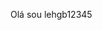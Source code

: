 Olá sou lehgb12345

<!--
**lehgb12345/lehgb12345** is a ✨ _special_ ✨ repository because its `README.md` (this file) appears on your GitHub profile.

Here are some ideas to get you started:

-  I’m currently studying alura
- 🌱 I’m currently learning design
- 👯 I try to colaborate with my ideas
- 🤔 I'm looking for professional help
- 💬 ask me about hobbies
- 📫 How to reach me: by phone
- 😄 Pronouns: she/her
- ⚡ Fun fact: I like to draw
-->
